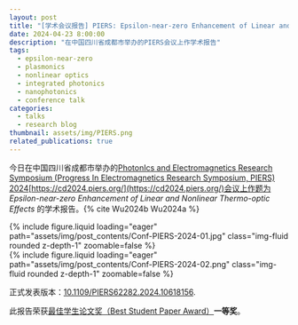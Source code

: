 ```yaml
---
layout: post
title: "[学术会议报告] PIERS: Epsilon-near-zero Enhancement of Linear and Nonlinear Thermo-optic Effects"
date: 2024-04-23 8:00:00
description: "在中国四川省成都市举办的PIERS会议上作学术报告"
tags:
  - epsilon-near-zero
  - plasmonics
  - nonlinear optics
  - integrated photonics
  - nanophotonics
  - conference talk
categories:
  - talks
  - research blog
thumbnail: assets/img/PIERS.png
related_publications: true
---
```


今日在中国四川省成都市举办的[PhotonIcs and Electromagnetics Research Symposium (Progress In Electromagnetics Research Symposium, PIERS) 2024](https://opg.optica.org/conference.cfm?meetingid=124&yr=2022)[https://cd2024.piers.org/](https://cd2024.piers.org/)会议上作题为 _Epsilon-near-zero Enhancement of Linear and Nonlinear Thermo-optic Effects_ 的学术报告。{% cite Wu2024b Wu2024a %}

<div class="row mt-3">
    <div class="col-8 mt-3 mt-md-0">
        {% include figure.liquid loading="eager" path="assets/img/post_contents/Conf-PIERS-2024-01.jpg" class="img-fluid rounded z-depth-1" zoomable=false %}
    </div>
    <div class="col-4 mt-3 mt-md-0">
        {% include figure.liquid loading="eager" path="assets/img/post_contents/Conf-PIERS-2024-02.png" class="img-fluid rounded z-depth-1" zoomable=false %}
    </div>
</div>

正式发表版本：[10.1109/PIERS62282.2024.10618156](https://doi.org/10.1109/PIERS62282.2024.10618156).

此报告荣获[最佳学生论文奖（Best Student Paper Award）](https://piers.org/awards/best-studend-paper.html)**一等奖**。
